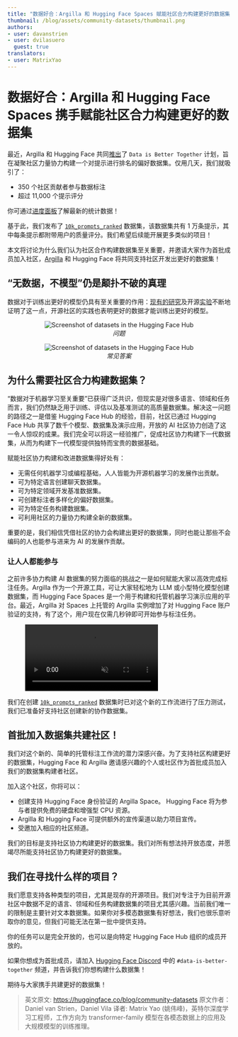 ```yaml
---
title: "数据好合：Argilla 和 Hugging Face Spaces 赋能社区合力构建更好的数据集"
thumbnail: /blog/assets/community-datasets/thumbnail.png
authors:
- user: davanstrien
- user: dvilasuero
  guest: true
translators:
- user: MatrixYao
---
```


# 数据好合：Argilla 和 Hugging Face Spaces 携手赋能社区合力构建更好的数据集

最近，Argilla 和 Hugging Face 共同[推出](https://huggingface.co/posts/dvilasuero/680660181190026)了 `Data is Better Together` 计划，旨在凝聚社区力量协力构建一个对提示进行排名的偏好数据集。仅用几天，我们就吸引了：

- 350 个社区贡献者参与数据标注
- 超过 11,000 个提示评分

你可通过[进度面板](https://huggingface.co/spaces/DIBT/prompt-collective-dashboard)了解最新的统计数据！

基于此，我们发布了 [`10k_prompts_ranked`](https://huggingface.co/datasets/DIBT/10k_prompts_ranked) 数据集，该数据集共有 1 万条提示，其中每条提示都附带用户的质量评分。我们希望后续能开展更多类似的项目！

本文将讨论为什么我们认为社区合作构建数据集至关重要，并邀请大家作为首批成员加入社区，[Argilla](https://argilla.io/) 和 Hugging Face 将共同支持社区开发出更好的数据集！

## “无数据，不模型”仍是颠扑不破的真理

数据对于训练出更好的模型仍具有至关重要的作用：[现有的研究](https://huggingface.co/papers/2402.05123)及开源[实验](https://argilla.io/blog/notus7b)不断地证明了这一点，开源社区的实践也表明更好的数据才能训练出更好的模型。

<p align="center"> 
 <img src="https://huggingface.co/datasets/huggingface/documentation-images/resolve/17480bfba418032faec37da19e9c678ac9eeed43/blog/community-datasets/why-model-better.png" alt="Screenshot of datasets in the Hugging Face Hub"><br> 
<em>问题</em> 
 </p> 

<p align="center"> 
 <img src="https://huggingface.co/datasets/huggingface/documentation-images/resolve/17480bfba418032faec37da19e9c678ac9eeed43/blog/community-datasets/data-is-the-answer.png" alt="Screenshot of datasets in the Hugging Face Hub"><br> 
<em>常见答案</em> 
 </p> 

## 为什么需要社区合力构建数据集？

“数据对于机器学习至关重要”已获得广泛共识，但现实是对很多语言、领域和任务而言，我们仍然缺乏用于训练、评估以及基准测试的高质量数据集。解决这一问题的路径之一是借鉴 Hugging Face Hub 的经验，目前，社区已通过 Hugging Face Hub 共享了数千个模型、数据集及演示应用，开放的 AI 社区协力创造了这一令人惊叹的成果。我们完全可以将这一经验推广，促成社区协力构建下一代数据集，从而为构建下一代模型提供独特而宝贵的数据基础。

赋能社区协力构建和改进数据集得好处有：

- 无需任何机器学习或编程基础，人人皆能为开源机器学习的发展作出贡献。
- 可为特定语言创建聊天数据集。
- 可为特定领域开发基准数据集。
- 可创建标注者多样化的偏好数据集。
- 可为特定任务构建数据集。
- 可利用社区的力量协力构建全新的数据集。

重要的是，我们相信凭借社区的协力会构建出更好的数据集，同时也能让那些不会编码的人也能参与进来为 AI 的发展作贡献。

### 让人人都能参与

之前许多协力构建 AI 数据集的努力面临的挑战之一是如何赋能大家以高效完成标注任务。Argilla 作为一个开源工具，可让大家轻松地为 LLM 或小型特化模型创建数据集，而 Hugging Face Spaces 是一个用于构建和托管机器学习演示应用的平台。最近，Argilla 对 Spaces 上托管的 Argilla 实例增加了对 Hugging Face 账户验证的支持，有了这个，用户现在仅需几秒钟即可开始参与标注任务。

<figure class="image table text-center m-0 w-full">
    <video
        style="max-width: 90%; margin: auto;"
        autoplay loop muted playsinline
        src="https://video.twimg.com/ext_tw_video/1757693043619004416/pu/vid/avc1/1068x720/wh3DyY0nMcRJaMki.mp4?tag=12"
    ></video>
</figure>

我们在创建 [`10k_prompts_ranked`](https://huggingface.co/datasets/DIBT/10k_prompts_ranked) 数据集时已对这个新的工作流进行了压力测试，我们已准备好支持社区创建新的协作数据集。

## 首批加入数据集共建社区！

我们对这个新的、简单的托管标注工作流的潜力深感兴奋。为了支持社区构建更好的数据集，Hugging Face 和 Argilla 邀请感兴趣的个人或社区作为首批成员加入我们的数据集构建者社区。

加入这个社区，你将可以：

- 创建支持 Hugging Face 身份验证的 Argilla Space。 Hugging Face 将为参与者提供免费的硬盘和增强型 CPU 资源。
- Argilla 和 Hugging Face 可提供额外的宣传渠道以助力项目宣传。
- 受邀加入相应的社区频道。

我们的目标是支持社区协力构建更好的数据集。我们对所有想法持开放态度，并愿竭尽所能支持社区协力构建更好的数据集。

## 我们在寻找什么样的项目？

我们愿意支持各种类型的项目，尤其是现存的开源项目。我们对专注于为目前开源社区中数据不足的语言、领域和任务构建数据集的项目尤其感兴趣。当前我们唯一的限制是主要针对文本数据集。如果你对多模态数据集有好想法，我们也很乐意听取你的意见，但我们可能无法在第一批中提供支持。

你的任务可以是完全开放的，也可以是向特定 Hugging Face Hub 组织的成员开放的。

如果你想成为首批成员，请加入 [Hugging Face Discord](http://hf.co/join/discord) 中的 `#data-is-better-together` 频道，并告诉我们你想构建什么数据集！

期待与大家携手共建更好的数据集！

> 英文原文: <url> https://huggingface.co/blog/community-datasets </url>
> 原文作者：Daniel van Strien，Daniel Vila
> 译者: Matrix Yao (姚伟峰)，英特尔深度学习工程师，工作方向为 transformer-family 模型在各模态数据上的应用及大规模模型的训练推理。


